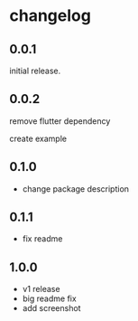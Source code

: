 # changelog

## 0.0.1

initial release.

## 0.0.2

remove flutter dependency

create example

## 0.1.0

- change package description

## 0.1.1

- fix readme

## 1.0.0

- v1 release
- big readme fix
- add screenshot
  